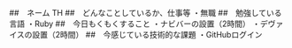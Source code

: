 ##　ネーム
TH
##　どんなことしているか、仕事等
・無職
##　勉強している言語
・Ruby
##　今日もくもくすること
・ナビバーの設置（2時間）
・デヴァイスの設置（2時間）
##　今感じている技術的な課題
・GitHubログイン
